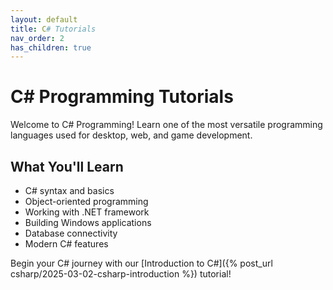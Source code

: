 ```yaml
---
layout: default
title: C# Tutorials
nav_order: 2
has_children: true
---
```


# C# Programming Tutorials

Welcome to C# Programming! Learn one of the most versatile programming languages used for desktop, web, and game development.

## What You'll Learn

- C# syntax and basics
- Object-oriented programming
- Working with .NET framework
- Building Windows applications
- Database connectivity
- Modern C# features

Begin your C# journey with our [Introduction to C#]({% post_url csharp/2025-03-02-csharp-introduction %}) tutorial!
